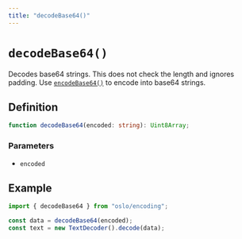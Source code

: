 ```yaml
---
title: "decodeBase64()"
---
```


# `decodeBase64()`

Decodes base64 strings. This does not check the length and ignores padding. Use [`encodeBase64()`](/reference/encoding/encodeBase64) to encode into base64 strings.

## Definition

```ts
function decodeBase64(encoded: string): Uint8Array;
```

### Parameters

- `encoded`

## Example

```ts
import { decodeBase64 } from "oslo/encoding";

const data = decodeBase64(encoded);
const text = new TextDecoder().decode(data);
```

